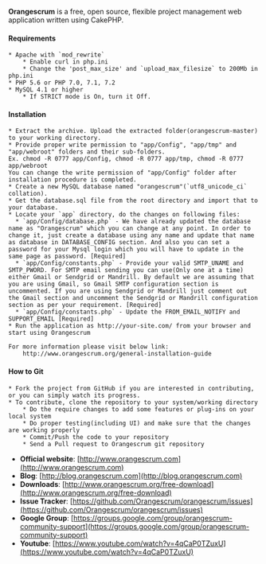 **Orangescrum** is a free, open source, flexible project management web application written using CakePHP.

#### Requirements
    * Apache with `mod_rewrite`
    	* Enable curl in php.ini
    	* Change the 'post_max_size' and `upload_max_filesize` to 200Mb in php.ini
    * PHP 5.6 or PHP 7.0, 7.1, 7.2
    * MySQL 4.1 or higher
		* If STRICT mode is On, turn it Off.
  
#### Installation
    * Extract the archive. Upload the extracted folder(orangescrum-master) to your working directory.
    * Provide proper write permission to "app/Config", "app/tmp" and "app/webroot" folders and their sub-folders.
	Ex. chmod -R 0777 app/Config, chmod -R 0777 app/tmp, chmod -R 0777 app/webroot
	You can change the write permission of "app/Config" folder after installation procedure is completed.
    * Create a new MySQL database named "orangescrum"(`utf8_unicode_ci` collation).
    * Get the database.sql file from the root directory and import that to your database.
    * Locate your `app` directory, do the changes on following files:
	  * `app/Config/database.php` - We have already updated the database name as "Orangescrum" which you can change at any point. In order to change it, just create a database using any name and update that name as database in DATABASE_CONFIG section. And also you can set a password for your Mysql login which you will have to update in the same page as password. [Required]
	  * `app/Config/constants.php` - Provide your valid SMTP_UNAME and SMTP_PWORD. For SMTP email sending you can use(Only one at a time) either Gmail or Sendgrid or Mandrill. By default we are assuming that you are using Gmail, so Gmail SMTP configuration section is uncommented. If you are using Sendgrid or Mandrill just comment out the Gmail section and uncomment the Sendgrid or Mandrill configuration section as per your requirement. [Required]
	  * `app/Config/constants.php` - Update the FROM_EMAIL_NOTIFY and SUPPORT_EMAIL [Required]
    * Run the application as http://your-site.com/ from your browser and start using Orangescrum
    
    For more information please visit below link:
        http://www.orangescrum.org/general-installation-guide
  
#### How to Git

	* Fork the project from GitHub if you are interested in contributing, or you can simply watch its progress.
	* To contribute, clone the repository to your system/working directory
		* Do the require changes to add some features or plug-ins on your local system
		* Do proper testing(including UI) and make sure that the changes are working properly
		* Commit/Push the code to your repository
		* Send a Pull request to Orangescrum git repository


		
   * **Official website**: [http://www.orangescrum.com](http://www.orangescrum.com)
   * **Blog**: [http://blog.orangescrum.com](http://blog.orangescrum.com)
   * **Downloads**: [http://www.orangescrum.org/free-download](http://www.orangescrum.org/free-download)
   * **Issue Tracker**: [https://github.com/Orangescrum/orangescrum/issues](https://github.com/Orangescrum/orangescrum/issues)
   * **Google Group**: [https://groups.google.com/group/orangescrum-community-support](https://groups.google.com/group/orangescrum-community-support)
   * **Youtube**: [https://www.youtube.com/watch?v=4qCaP0TZuxU](https://www.youtube.com/watch?v=4qCaP0TZuxU)

   